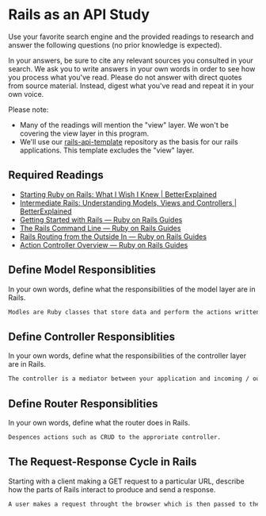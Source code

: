 # Rails as an API Study

Use your favorite search engine and the provided readings to research and answer
the following questions (no prior knowledge is expected).

In your answers, be sure to cite any relevant sources you consulted in your
search. We ask you to write answers in your own words in order to see how you
process what you've read. Please do not answer with direct quotes from source
material. Instead, digest what you've read and repeat it in your own voice.

Please note:

-   Many of the readings will mention the "view" layer. We won't be covering the
    view layer in this program.
-   We'll use our [rails-api-template](https://github.com/ga-wdi-boston/rails-api-template)
    repository as the basis for our rails applications.
    This template excludes the "view" layer.

## Required Readings

-   [Starting Ruby on Rails: What I Wish I Knew | BetterExplained](http://betterexplained.com/articles/starting-ruby-on-rails-what-i-wish-i-knew/)
-   [Intermediate Rails: Understanding Models, Views and Controllers | BetterExplained](http://betterexplained.com/articles/intermediate-rails-understanding-models-views-and-controllers/)
-   [Getting Started with Rails — Ruby on Rails Guides](http://guides.rubyonrails.org/getting_started.html)
-   [The Rails Command Line — Ruby on Rails Guides](http://guides.rubyonrails.org/command_line.html)
-   [Rails Routing from the Outside In — Ruby on Rails Guides](http://guides.rubyonrails.org/routing.html)
-   [Action Controller Overview — Ruby on Rails Guides](http://guides.rubyonrails.org/action_controller_overview.html)

## Define Model Responsiblities

In your own words, define what the responsibilities of the model layer are in
Rails.

```md
Modles are Ruby classes that store data and perform the actions written in your program. Its all the behaviors of the code you have written.
```

## Define Controller Responsiblities

In your own words, define what the responsibilities of the controller layer are
in Rails.

```md
The controller is a mediator between your application and incoming / outgoing http info. Also it processes authorization descions.
```

## Define Router Responsiblities

In your own words, define what the router does in Rails.

```md
Despences actions such as CRUD to the approriate controller.
```

## The Request-Response Cycle in Rails

Starting with a client making a GET request to a particular URL, describe how
the parts of Rails interact to produce and send a response.

```md
A user makes a request throught the browser which is then passed to the router. The router evalutates what kind of request it is and send it to the approtopatate controller. The controller processes that information in 2 ways. The first way is for the back end or populates the data model to then be stored in a database. The second way is for the front end anbd renders it in the browswer for the user to see.
```
